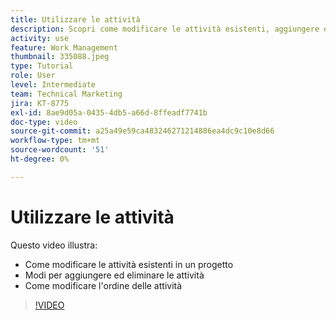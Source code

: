 ```yaml
---
title: Utilizzare le attività
description: Scopri come modificare le attività esistenti, aggiungere ed eliminare attività e modificare l’ordine delle attività in un progetto in [!DNL  Workfront].
activity: use
feature: Work Management
thumbnail: 335088.jpeg
type: Tutorial
role: User
level: Intermediate
team: Technical Marketing
jira: KT-8775
exl-id: 8ae9d05a-0435-4db5-a66d-8ffeadf7741b
doc-type: video
source-git-commit: a25a49e59ca483246271214886ea4dc9c10e8d66
workflow-type: tm+mt
source-wordcount: '51'
ht-degree: 0%

---
```


# Utilizzare le attività

Questo video illustra:

* Come modificare le attività esistenti in un progetto
* Modi per aggiungere ed eliminare le attività
* Come modificare l&#39;ordine delle attività

>[!VIDEO](https://video.tv.adobe.com/v/335088/?quality=12&learn=on)
